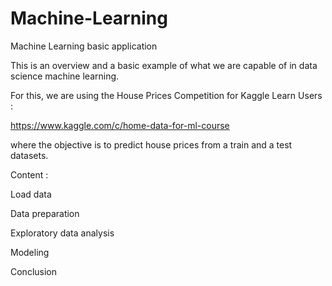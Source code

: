 # Machine-Learning
Machine Learning basic application

This is an overview and a basic example of what we are capable of in data science machine learning.

For this, we are using the House Prices Competition for Kaggle Learn Users :

https://www.kaggle.com/c/home-data-for-ml-course

where the objective is to predict house prices from a train and a test datasets. 

Content :

Load data

Data preparation

Exploratory data analysis

Modeling

Conclusion
